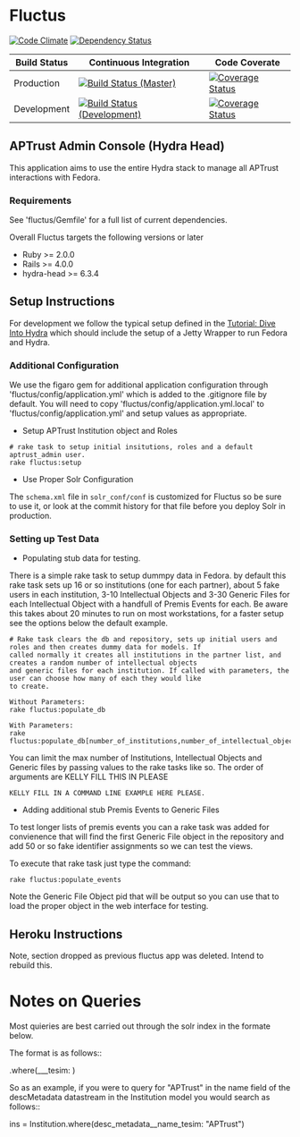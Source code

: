 # Fluctus
[![Code Climate](https://codeclimate.com/github/APTrust/fluctus.png)](https://codeclimate.com/github/APTrust/fluctus)
[![Dependency Status](https://gemnasium.com/APTrust/fluctus.png)](https://gemnasium.com/APTrust/fluctus)

Build Status | Continuous Integration | Code Coverate
--- | --- | ---
Production | [![Build Status (Master)](https://travis-ci.org/APTrust/fluctus.png?branch=master)](https://travis-ci.org/APTrust/fluctus) | [![Coverage Status](https://coveralls.io/repos/APTrust/fluctus/badge.png?branch=master)](https://coveralls.io/r/APTrust/fluctus?branch=master)
Development | [![Build Status (Development)](https://travis-ci.org/APTrust/fluctus.png?branch=develop)](https://travis-ci.org/APTrust/fluctus) | [![Coverage Status](https://coveralls.io/repos/APTrust/fluctus/badge.png?branch=develop)](https://coveralls.io/r/APTrust/fluctus?branch=develop)

## APTrust Admin Console (Hydra Head)

This application aims to use the entire Hydra stack to manage all APTrust interactions with Fedora.  

### Requirements

See 'fluctus/Gemfile' for a full list of current dependencies.

Overall Fluctus targets the following versions or later

* Ruby >= 2.0.0
* Rails >= 4.0.0
* hydra-head >= 6.3.4

## Setup Instructions

For development we follow the typical setup defined in the
[Tutorial: Dive Into Hydra](https://github.com/projecthydra/hydra/wiki/Dive-into-Hydra)
which should include the setup of a Jetty Wrapper to run Fedora and Hydra.

### Additional Configuration

We use the figaro gem for additional application configuration through 'fluctus/config/application.yml' which is added
to the .gitignore file by default.  You will need to copy 'fluctus/config/application.yml.local' to
'fluctus/config/application.yml' and setup values as appropriate.


* Setup APTrust Institution object and Roles

````
# rake task to setup initial insitutions, roles and a default aptrust_admin user.
rake fluctus:setup
````

* Use Proper Solr Configuration

The ```schema.xml``` file in ```solr_conf/conf``` is customized for Fluctus so be sure to use it, or look at the commit history for that file before you deploy Solr in production.

### Setting up Test Data

* Populating stub data for testing.

There is a simple rake task to setup dummpy data in Fedora. by default this rake task sets up 16 or so institutions
(one for each partner), about 5 fake users in each institution, 3-10 Intellectual Objects and 3-30 Generic Files for
each Intellectual Object with a handfull of Premis Events for each. Be aware this takes about 20 minutes to run
on most workstations, for a faster setup see the options below the default example.

````
# Rake task clears the db and repository, sets up initial users and roles and then creates dummy data for models. If
called normally it creates all institutions in the partner list, and creates a random number of intellectual objects
and generic files for each institution. If called with parameters, the user can choose how many of each they would like
to create.

Without Parameters:
rake fluctus:populate_db

With Parameters:
rake fluctus:populate_db[number_of_institutions,number_of_intellectual_objects,number_of_generic_files]
````

You can limit the max number of Institutions, Intellectual Objects and Generic files by passing values to the rake
tasks like so.  The order of arguments are KELLY FILL THIS IN PLEASE

````
KELLY FILL IN A COMMAND LINE EXAMPLE HERE PLEASE.
````

* Adding additional stub Premis Events to Generic Files

To test longer lists of premis events you can a rake task was added for convienence that will find the first Generic
File object in the repository and add 50 or so fake identifier assignments so we can test the views.

To execute that rake task just type the command:

````
rake fluctus:populate_events
````

Note the Generic File Object pid that will be output so you can use that to load the proper object in the web
interface for testing.

## Heroku Instructions

Note, section dropped as previous fluctus app was deleted.  Intend to rebuild this.

# Notes on Queries

Most quieries are best carried out through the solr index in the formate below.

The format is as follows::

  <Class>.where(<rails cased datastream name>__<field name>_tesim: <value>)

So as an example, if you were to query for "APTrust" in the name field of the descMetadata
datastream in the Institution model you would search as follows::

  ins = Institution.where(desc_metadata__name_tesim: "APTrust")